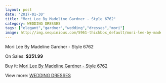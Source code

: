 ```yaml
---
layout: post
date: '2017-01-30'
title: "Mori Lee By Madeline Gardner - Style 6762"
category: WEDDING DRESSES
tags: ["elegant","gardner","wedding","dresses","mori"]
image: http://img.sequinious.com/5961-thickbox_default/mori-lee-by-madeline-gardner-style-6762.jpg
---
```

Mori Lee By Madeline Gardner - Style 6762

On Sales: **$351.99**
<a href="https://www.sequinious.com/wedding-dresses/2459-mori-lee-by-madeline-gardner-style-6762.html"><amp-img layout="responsive" width="600" height="600" src="//img.sequinious.com/5961-thickbox_default/mori-lee-by-madeline-gardner-style-6762.jpg" alt="Mori Lee By Madeline Gardner - Style 6762 0" /></a>
<a href="https://www.sequinious.com/wedding-dresses/2459-mori-lee-by-madeline-gardner-style-6762.html"><amp-img layout="responsive" width="600" height="600" src="//img.sequinious.com/5963-thickbox_default/mori-lee-by-madeline-gardner-style-6762.jpg" alt="Mori Lee By Madeline Gardner - Style 6762 1" /></a>
<a href="https://www.sequinious.com/wedding-dresses/2459-mori-lee-by-madeline-gardner-style-6762.html"><amp-img layout="responsive" width="600" height="600" src="//img.sequinious.com/5962-thickbox_default/mori-lee-by-madeline-gardner-style-6762.jpg" alt="Mori Lee By Madeline Gardner - Style 6762 2" /></a>

Buy it: [Mori Lee By Madeline Gardner - Style 6762](https://www.sequinious.com/wedding-dresses/2459-mori-lee-by-madeline-gardner-style-6762.html "Mori Lee By Madeline Gardner - Style 6762")

View more: [WEDDING DRESSES](https://www.sequinious.com/2-wedding-dresses "WEDDING DRESSES")
